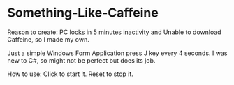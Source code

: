 # Something-Like-Caffeine

Reason to create:
PC locks in 5 minutes inactivity and Unable to download Caffeine, so I made my own.

Just a simple Windows Form Application press J key every 4 seconds.
I was new to C#, so might not be perfect but does its job.

How to use:
Click to start it.
Reset to stop it.
